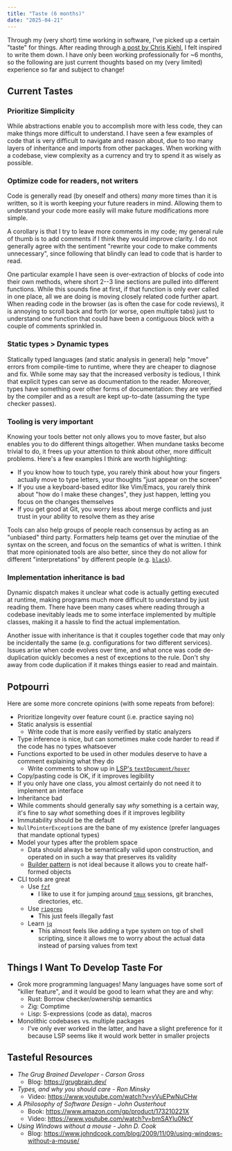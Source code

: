 ```yaml
---
title: "Taste (6 months)"
date: "2025-04-21"
---
```


Through my (very short) time working in software, I've picked up a certain
"taste" for things. After reading through
[a post by Chris Kiehl](https://chriskiehl.com/article/thoughts-after-6-years),
I felt inspired to write them down. I have only been working professionally for
~6 months, so the following are just current thoughts based on my (very limited)
experience so far and subject to change!

## Current Tastes

### Prioritize Simplicity

While abstractions enable you to accomplish more with less code, they can make
things more difficult to understand. I have seen a few examples of code that is
very difficult to navigate and reason about, due to too many layers of
inheritance and imports from other packages. When working with a codebase, view
complexity as a currency and try to spend it as wisely as possible.

### Optimize code for readers, not writers

Code is generally read (by oneself and others) _many_ more times than it is
written, so it is worth keeping your future readers in mind. Allowing them to
understand your code more easily will make future modifications more simple.

A corollary is that I try to leave more comments in my code; my general rule of
thumb is to add comments if I think they would improve clarity. I do not
generally agree with the sentiment "rewrite your code to make comments
unnecessary", since following that blindly can lead to code that is harder to
read.

One particular example I have seen is over-extraction of blocks of code into
their own methods, where short 2--3 line sections are pulled into different
functions. While this sounds fine at first, if that function is only ever called
in one place, all we are doing is moving closely related code further apart.
When reading code in the browser (as is often the case for code reviews), it is
annoying to scroll back and forth (or worse, open multiple tabs) just to
understand one function that could have been a contiguous block with a couple of
comments sprinkled in.

### Static types > Dynamic types

Statically typed languages (and static analysis in general) help "move" errors
from compile-time to runtime, where they are cheaper to diagnose and fix. While
some may say that the increased verbosity is tedious, I think that explicit
types can serve as documentation to the reader. Moreover, types have something
over other forms of documentation: they are verified by the compiler and as a
result are kept up-to-date (assuming the type checker passes).

### Tooling is very important

Knowing your tools better not only allows you to move faster, but also enables
you to do different things altogether. When mundane tasks become trivial to do,
it frees up your attention to think about other, more difficult problems. Here's
a few examples I think are worth highlighting:

- If you know how to touch type, you rarely think about how your fingers
  actually move to type letters, your thoughts "just appear on the screen"
- If you use a keyboard-based editor like Vim/Emacs, you rarely think about "how
  do I make these changes", they just happen, letting you focus on the changes
  themselves
- If you get good at Git, you worry less about merge conflicts and just trust in
  your ability to resolve them as they arise

Tools can also help groups of people reach consensus by acting as an "unbiased"
third party. Formatters help teams get over the minutiae of the syntax on the
screen, and focus on the semantics of what is written. I think that more
opinionated tools are also better, since they do not allow for different
"interpretations" by different people (e.g.
[`black`](https://github.com/psf/black)).

### Implementation inheritance is bad

Dynamic dispatch makes it unclear what code is actually getting executed at
runtime, making programs much more difficult to understand by just reading them.
There have been many cases where reading through a codebase inevitably leads me
to some interface implemented by multiple classes, making it a hassle to find
the actual implementation.

Another issue with inheritance is that it couples together code that may only be
incidentally the same (e.g. configurations for two different services). Issues
arise when code evolves over time, and what once was code de-duplication quickly
becomes a nest of exceptions to the rule. Don't shy away from code duplication
if it makes things easier to read and maintain.

## Potpourri

Here are some more concrete opinions (with some repeats from before):

- Prioritize longevity over feature count (i.e. practice saying no)
- Static analysis is essential
  - Write code that is more easily verified by static analyzers
- Type inference is nice, but can sometimes make code harder to read if the code
  has no types whatsoever
- Functions exported to be used in other modules deserve to have a comment
  explaining what they do
  - Write comments to show up in
    [LSP's `textDocument/hover`](https://microsoft.github.io/language-server-protocol/specifications/lsp/3.17/specification/#textDocument_hover)
- Copy/pasting code is OK, if it improves legibility
- If you only have one class, you almost certainly do not need it to implement
  an interface
- Inheritance bad
- While comments should generally say _why_ something is a certain way, it's
  fine to say _what_ something does if it improves legibility
- Immutability should be the default
- `NullPointerException`s are the bane of my existence (prefer languages that
  mandate optional types)
- Model your types after the problem space
  - Data should always be semantically valid upon construction, and operated on
    in such a way that preserves its validity
  - [Builder pattern](https://refactoring.guru/design-patterns/builder) is not
    ideal because it allows you to create half-formed objects
- CLI tools are great
  - Use [`fzf`](https://github.com/junegunn/fzf/)
    - I like to use it for jumping around [`tmux`](https://github.com/tmux/tmux)
      sessions, git branches, directories, etc.
  - Use [`ripgrep`](https://github.com/burntsushi/ripgrep/)
    - This just feels illegally fast
  - Learn [`jq`](https://jqlang.org/)
    - This almost feels like adding a type system on top of shell scripting,
      since it allows me to worry about the actual data instead of parsing
      values from text

## Things I Want To Develop Taste For

- Grok more programming languages! Many languages have some sort of "killer
  feature", and it would be good to learn what they are and why:
  - Rust: Borrow checker/ownership semantics
  - Zig: Comptime
  - Lisp: S-expressions (code as data), macros
- Monolithic codebases vs. multiple packages
  - I've only ever worked in the latter, and have a slight preference for it
    because LSP seems like it would work better in smaller projects

## Tasteful Resources

- _The Grug Brained Developer - Carson Gross_
  - Blog: https://grugbrain.dev/
- _Types, and why you should care - Ron Minsky_
  - Video: https://www.youtube.com/watch?v=yVuEPwNuCHw
- _A Philosophy of Software Design - John Ousterhout_
  - Book: https://www.amazon.com/gp/product/173210221X
  - Video: https://www.youtube.com/watch?v=bmSAYlu0NcY
- _Using Windows without a mouse - John D. Cook_
  - Blog:
    https://www.johndcook.com/blog/2009/11/09/using-windows-without-a-mouse/
